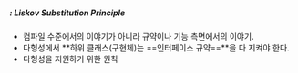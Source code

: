 ##### : Liskov Substitution Principle
- 컴파일 수준에서의 이야기가 아니라 규약이나 기능 측면에서의 이야기.
- 다형성에서 **하위 클래스(구현체)는 ==인터페이스 규약==**을 다 지켜야 한다.
- 다형성을 지원하기 위한 원칙
